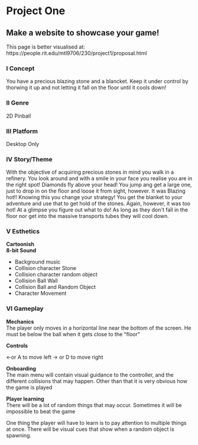 <h1> Project One </h1>
<h2> Make a website to showcase your game! </h2>
This page is better visualised at: https://people.rit.edu/mtl9706/230/project1/proposal.html


### I Concept
You have a precious blazing stone and a blancket. Keep it under control by thorwing it up and not letting it fall on the floor until it cools down!

<h3>II Genre</h3>
2D Pinball

### III Platform
Desktop Only

<h3>IV Story/Theme</h3>
With the objective of acquiring precious stones in mind you walk in a refinery. You look around and with a smile in your face you realise you are in the right spot!
Diamonds fly above your head! You jump ang get a large one, just to drop in on the floor and loose it from sight, however. It was Blazing hot!!
Knowing this you change your strategy! You get the blanket to your adventure and use that to get hold of the stones. Again, however, it was too hot!
At a glimpse you figure out what to do! As long as they don't fall in the floor nor get into the massive transports tubes they will cool down.



<h3>V Esthetics</h3>  

<b>Cartoonish</b>  
**8-bit Sound**  
* Background music  
* Collision character Stone  
* Collision character random object  
* Collision Ball Wall  
* Collision Ball and Random Object  
* Character Movement  


### VI Gameplay
**Mechanics**  
The player only moves in a horizontal line near the bottom of the screen. He must be below the ball when it gets close to the "floor"

**Controls**

<-or A to move left
-> or D to move right

**Onboarding**  
The main menu will contain visual guidance to the controller, and the different collisions that may happen. Other than that it is very obvious how the game is played

**Player learning**  
There will be a lot of random things that may occur. Sometimes it will be impossible to beat the game

One thing the player will have to learn is to pay attention to multiple things at once. There will be visual cues that show when a random object is spawning.
